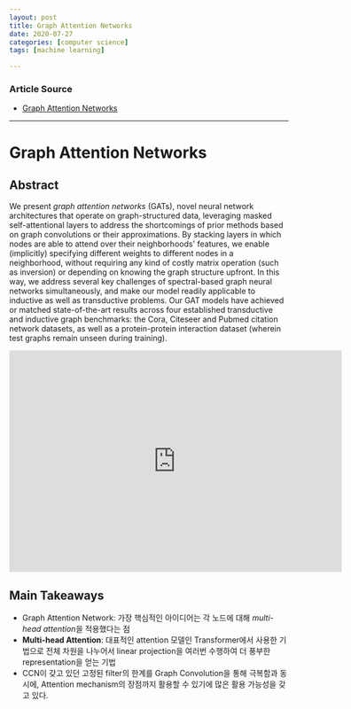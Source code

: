 ```yaml
---
layout: post
title: Graph Attention Networks
date: 2020-07-27
categories: [computer science]
tags: [machine learning]

---
```


### Article Source
* [Graph Attention Networks](https://www.youtube.com/watch?v=hUrbS1BhBWc)

----


# Graph Attention Networks

## Abstract

We present *graph attention networks* (GATs), novel neural network architectures that operate on graph-structured data, leveraging masked self-attentional layers to address the shortcomings of prior methods based on graph convolutions or their approximations. By stacking layers in which nodes are able to attend over their neighborhoods' features, we enable (implicitly) specifying different weights to different nodes in a neighborhood, without requiring any kind of costly matrix operation (such as inversion) or depending on knowing the graph structure upfront. In this way, we address several key challenges of spectral-based graph neural networks simultaneously, and make our model readily applicable to inductive as well as transductive problems. Our GAT models have achieved or matched state-of-the-art results across four established transductive and inductive graph benchmarks: the Cora, Citeseer and Pubmed citation network datasets, as well as a protein-protein interaction dataset (wherein test graphs remain unseen during training). 
 
<iframe width="600" height="400" src="https://www.youtube.com/embed/zMIs20GUK_w" frameborder="0" allow="accelerometer; autoplay; encrypted-media; gyroscope; picture-in-picture" allowfullscreen></iframe>

## Main Takeaways

* Graph Attention Network: 가장 핵심적인 아이디어는 각 노드에 대해 *multi-head attention*을 적용했다는 점
* **Multi-head Attention**: 대표적인 attention 모델인 Transformer에서 사용한 기법으로 전체 차원을 나누어서 linear projection을 여러번 수행하여 더 풍부한 representation을 얻는 기법
* CCN이 갖고 있던 고정된 filter의 한계를 Graph Convolution을 통해 극복함과 동시에, Attention mechanism의 장점까지 활용할 수 있기에 많은 활용 가능성을 갖고 있다.